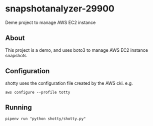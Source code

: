 # snapshotanalyzer-29900
Deme project to manage AWS EC2 instance

## About

This project is a demo, and uses boto3 to manage AWS EC2 instance snapshots

## Configuration

shotty uses the configuration file created by the AWS cki. e.g. 

`aws configure --profile totty`

## Running

`pipenv run "python shotty/shotty.py"`